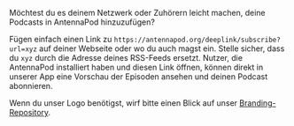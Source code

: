 Möchtest du es deinem Netzwerk oder Zuhörern leicht machen, deine Podcasts in
AntennaPod hinzuzufügen?

Fügen einfach einen Link zu `https://antennapod.org/deeplink/subscribe?url=xyz`
auf deiner Webseite oder wo du auch magst ein. Stelle sicher, dass du `xyz`
durch die Adresse deines RSS-Feeds ersetzt. Nutzer, die AntennaPod installiert
haben und diesen Link öffnen, können direkt in unserer App eine Vorschau der
Episoden ansehen und deinen Podcast abonnieren.

Wenn du unser Logo benötigst, wirf bitte einen Blick auf unser
[Branding-Repository](https://github.com/AntennaPod/branding).

